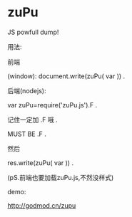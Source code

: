 zuPu
====

JS powfull dump!

用法:

前端
<script src="zuPu.js"></script>
(window): document.write(zuPu( var )) .


后端(nodejs): 

var zuPu=require('zuPu.js').F .

记住一定加 .F 哦 .

MUST BE .F  .

然后 

res.write(zuPu( var )) .

(pS.前端也要加载zuPu.js,不然没样式)

demo:

http://godmod.cn/zupu
